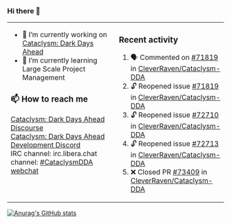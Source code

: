 ### Hi there 👋

<table><tr><td valign="top" width="50%">

- 🔭 I’m currently working on [Cataclysm: Dark Days Ahead](https://github.com/CleverRaven/Cataclysm-DDA)
- 🌱 I’m currently learning Large Scale Project Management

### 📫 How to reach me
[Cataclysm: Dark Days Ahead Discourse](https://discourse.cataclysmdda.org)  
[Cataclysm: Dark Days Ahead Development Discord](https://discord.gg/jFEc7Yp)  
IRC channel: irc.libera.chat channel: [#CataclysmDDA webchat](https://kiwiirc.com/nextclient/irc.libera.chat#CataclysmDDA)

</td><td valign="top" width="50%">

### Recent activity
<!--START_SECTION:activity-->
1. 🗣 Commented on [#71819](https://github.com/CleverRaven/Cataclysm-DDA/issues/71819#issuecomment-2093551755) in [CleverRaven/Cataclysm-DDA](https://github.com/CleverRaven/Cataclysm-DDA)
2. 🔓 Reopened issue [#71819](https://github.com/CleverRaven/Cataclysm-DDA/issues/71819) in [CleverRaven/Cataclysm-DDA](https://github.com/CleverRaven/Cataclysm-DDA)
3. 🔓 Reopened issue [#72710](https://github.com/CleverRaven/Cataclysm-DDA/issues/72710) in [CleverRaven/Cataclysm-DDA](https://github.com/CleverRaven/Cataclysm-DDA)
4. 🔓 Reopened issue [#72713](https://github.com/CleverRaven/Cataclysm-DDA/issues/72713) in [CleverRaven/Cataclysm-DDA](https://github.com/CleverRaven/Cataclysm-DDA)
5. ❌ Closed PR [#73409](https://github.com/CleverRaven/Cataclysm-DDA/pull/73409) in [CleverRaven/Cataclysm-DDA](https://github.com/CleverRaven/Cataclysm-DDA)
<!--END_SECTION:activity-->

</td></tr></table>

[![Anurag's GitHub stats](https://github-readme-stats.vercel.app/api?username=kevingranade)](https://github.com/anuraghazra/github-readme-stats)
